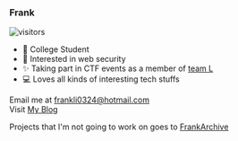 ### Frank

![visitors](https://visitor-badge.laobi.icu/badge?page_id=frankliC4F88414-C20B-4ACE-986C-93E4780539CC.readme.md)

- 🏫 College Student
- 🔐 Interested in web security
- ✨ Taking part in CTF events as a member of [team L](https://l-team.org)
- 💻 Loves all kinds of interesting tech stuffs

Email me at <frankli0324@hotmail.com>  
Visit [My Blog](https://blog.frankli.site)

Projects that I'm not going to work on goes to [FrankArchive](https://github.com/FrankArchive)
